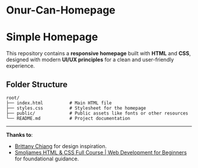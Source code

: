 # Onur-Can-Homepage

# Simple Homepage  

This repository contains a **responsive homepage** built with **HTML** and **CSS**, designed with modern **UI/UX principles** for a clean and user-friendly experience.  

## Folder Structure  
```plaintext  
root/  
├── index.html          # Main HTML file  
├── styles.css          # Stylesheet for the homepage  
├── public/             # Public assets like fonts or other resources  
└── README.md           # Project documentation  
```  

---  

**Thanks to**:  
- [Brittany Chiang](https://brittanychiang.com/) for design inspiration.  
- [Smoljames HTML & CSS Full Course | Web Development for Beginners](https://www.youtube.com/) for foundational guidance.  
